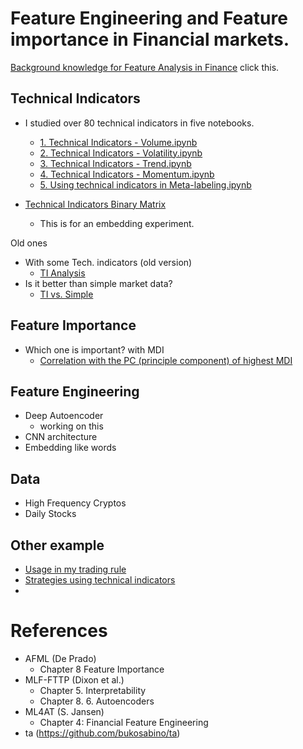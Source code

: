 # Feature Engineering and Feature importance in Financial markets.

[Background knowledge for Feature Analysis in Finance](https://github.com/jo-cho/Technical_Analysis_and_Feature_Engineering/blob/main/Feature%20Analysis%20In%20Finance.ipynb)
click this.

## Technical Indicators
- I studied over 80 technical indicators in five notebooks.
    - [1. Technical Indicators - Volume.ipynb](https://github.com/jo-cho/Technical_Analysis_and_Feature_Engineering/blob/main/1.%20Technical%20Indicators%20-%20Volume.ipynb)
    - [2. Technical Indicators - Volatility.ipynb](https://github.com/jo-cho/Technical_Analysis_and_Feature_Engineering/blob/main/2.%20Technical%20Indicators%20-%20Volatility.ipynb)
    - [3. Technical Indicators - Trend.ipynb](https://github.com/jo-cho/Technical_Analysis_and_Feature_Engineering/blob/main/3.%20Technical%20Indicators%20-%20Trend.ipynb)
    - [4. Technical Indicators - Momentum.ipynb](https://github.com/jo-cho/Technical_Analysis_and_Feature_Engineering/blob/main/4.%20Technical%20Indicators%20-%20Momentum.ipynb)
    - [5. Using technical indicators in Meta-labeling.ipynb](https://github.com/jo-cho/Technical_Analysis_and_Feature_Engineering/blob/main/5.%20Using%20technical%20indicators%20in%20Meta-labeling.ipynb)

- [Technical Indicators Binary Matrix](https://github.com/jo-cho/Technical_Analysis_and_Feature_Engineering/tree/main/ti_matrix)
    - This is for an embedding experiment. 

Old ones
- With some Tech. indicators (old version)
    - [TI Analysis](https://github.com/jo-cho/Technical_Indicators_analysis/blob/main/old%20ones/Tech.Indicators%20Analysis.ipynb)
- Is it better than simple market data?
    - [TI vs. Simple](https://github.com/jo-cho/Technical_Indicators_analysis/blob/main/old%20ones/Tech.Indicators%20vs.%20Simple.ipynb)

## Feature Importance
- Which one is important? with MDI
    - [Correlation with the PC (principle component) of highest MDI](https://github.com/jo-cho/Technical_Indicators_analysis/blob/main/old%20ones/ML%20PCA%20Feature%20Importance.ipynb)

## Feature Engineering
- Deep Autoencoder
    - working on this
- CNN architecture
- Embedding like words

## Data
- High Frequency Cryptos
- Daily Stocks

## Other example
- [Usage in my trading rule](https://github.com/jo-cho/trading-rules-using-machine-learning)
- [Strategies using technical indicators](https://github.com/jo-cho/Technical_Ananylsis_Strategies_Cryptocurrency)
- 
# References
- AFML (De Prado)
    - Chapter 8 Feature Importance
- MLF-FTTP (Dixon et al.)
    - Chapter 5. Interpretability
    - Chapter 8. 6. Autoencoders
- ML4AT (S. Jansen)
    - Chapter 4: Financial Feature Engineering
- ta (https://github.com/bukosabino/ta)
